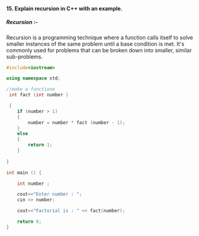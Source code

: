 #### 15. Explain recursion in C++ with an example.

##### Recursion :- 
Recursion is a programming technique where a function calls itself to solve smaller instances of the same problem until a base condition is met. It's commonly used for problems that can be broken down into smaller, similar sub-problems.

```cpp
#include<iostream>

using namespace std;

//make a functione
 int fact (int number ) 

 {
    if (number > 1)       
    {
        number = number * fact (number - 1);
    }
    else 
    {
        return 1;
    }
    
}

int main () {

    int number ;

    cout<<"Enter number : ";
    cin >> number;

    cout<<"Factorial is : " << fact(number);

    return 0;
}
```